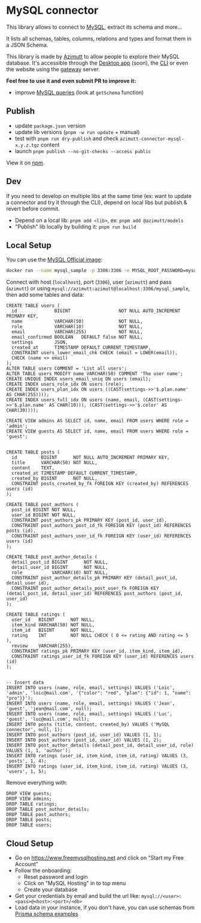 # MySQL connector

This library allows to connect to [MySQL](https://www.mysql.com), extract its schema and more...

It lists all schemas, tables, columns, relations and types and format them in a JSON Schema.

This library is made by [Azimutt](https://azimutt.app) to allow people to explore their MySQL database.
It's accessible through the [Desktop app](../../desktop) (soon), the [CLI](https://www.npmjs.com/package/azimutt) or even the website using the [gateway](../../gateway) server.

**Feel free to use it and even submit PR to improve it:**

- improve [MySQL queries](./src/mysql.ts) (look at `getSchema` function)

## Publish

- update `package.json` version
- update lib versions (`pnpm -w run update` + manual)
- test with `pnpm run dry-publish` and check `azimutt-connector-mysql-x.y.z.tgz` content
- launch `pnpm publish --no-git-checks --access public`

View it on [npm](https://www.npmjs.com/package/@azimutt/connector-mysql).

## Dev

If you need to develop on multiple libs at the same time (ex: want to update a connector and try it through the CLI), depend on local libs but publish & revert before commit.

- Depend on a local lib: `pnpm add <lib>`, ex: `pnpm add @azimutt/models`
- "Publish" lib locally by building it: `pnpm run build`

## Local Setup

You can use the [MySQL Official image](https://hub.docker.com/_/mysql):

```bash
docker run --name mysql_sample -p 3306:3306 -e MYSQL_ROOT_PASSWORD=mysql -e MYSQL_USER=azimutt -e MYSQL_PASSWORD=azimutt -e MYSQL_DATABASE=mysql_sample mysql:latest
```

Connect with host (`localhost`), port (`3306`), user (`azimutt`) and pass (`azimutt`) or using `mysql://azimutt:azimutt@localhost:3306/mysql_sample`, then add some tables and data:

```mysql
CREATE TABLE users (
  id              BIGINT                  NOT NULL AUTO_INCREMENT PRIMARY KEY,
  name            VARCHAR(50)             NOT NULL,
  role            VARCHAR(10)             NOT NULL,
  email           VARCHAR(255)            NOT NULL,
  email_confirmed BOOLEAN   DEFAULT false NOT NULL,
  settings        JSON,
  created_at      TIMESTAMP DEFAULT CURRENT_TIMESTAMP,
  CONSTRAINT users_lower_email_chk CHECK (email = LOWER(email)),
  CHECK (name <> email)
);
ALTER TABLE users COMMENT = 'List all users';
ALTER TABLE users MODIFY name VARCHAR(50) COMMENT 'The user name';
CREATE UNIQUE INDEX users_email_uniq ON users (email);
CREATE INDEX users_role_idx ON users (role);
CREATE INDEX users_plan_idx ON users ((CAST(settings->>'$.plan.name' AS CHAR(255))));
CREATE INDEX users_full_idx ON users (name, email, (CAST(settings->>'$.plan.name' AS CHAR(10))), (CAST(settings->>'$.color' AS CHAR(30))));

CREATE VIEW admins AS SELECT id, name, email FROM users WHERE role = 'admin';
CREATE VIEW guests AS SELECT id, name, email FROM users WHERE role = 'guest';


CREATE TABLE posts (
  id         BIGINT      NOT NULL AUTO_INCREMENT PRIMARY KEY,
  title      VARCHAR(50) NOT NULL,
  content    TEXT,
  created_at TIMESTAMP DEFAULT CURRENT_TIMESTAMP,
  created_by BIGINT      NOT NULL,
  CONSTRAINT posts_created_by_fk FOREIGN KEY (created_by) REFERENCES users (id)
);

CREATE TABLE post_authors (
  post_id BIGINT NOT NULL,
  user_id BIGINT NOT NULL,
  CONSTRAINT post_authors_pk PRIMARY KEY (post_id, user_id),
  CONSTRAINT post_authors_post_id_fk FOREIGN KEY (post_id) REFERENCES posts (id),
  CONSTRAINT post_authors_user_id_fk FOREIGN KEY (user_id) REFERENCES users (id)
);

CREATE TABLE post_author_details (
  detail_post_id BIGINT      NOT NULL,
  detail_user_id BIGINT      NOT NULL,
  role           VARCHAR(10) NOT NULL,
  CONSTRAINT post_author_details_pk PRIMARY KEY (detail_post_id, detail_user_id),
  CONSTRAINT post_author_details_post_user_fk FOREIGN KEY (detail_post_id, detail_user_id) REFERENCES post_authors (post_id, user_id)
);

CREATE TABLE ratings (
  user_id   BIGINT      NOT NULL,
  item_kind VARCHAR(50) NOT NULL,
  item_id   BIGINT      NOT NULL,
  rating    INT         NOT NULL CHECK ( 0 <= rating AND rating <= 5 ),
  review    VARCHAR(255),
  CONSTRAINT ratings_pk PRIMARY KEY (user_id, item_kind, item_id),
  CONSTRAINT ratings_user_id_fk FOREIGN KEY (user_id) REFERENCES users (id)
);


-- Insert data
INSERT INTO users (name, role, email, settings) VALUES ('Loïc', 'admin', 'loic@mail.com', '{"color": "red", "plan": {"id": 1, "name": "pro"}}');
INSERT INTO users (name, role, email, settings) VALUES ('Jean', 'guest', 'jean@mail.com', null);
INSERT INTO users (name, role, email, settings) VALUES ('Luc', 'guest', 'luc@mail.com', null);
INSERT INTO posts (title, content, created_by) VALUES ('MySQL connector', null, 1);
INSERT INTO post_authors (post_id, user_id) VALUES (1, 1);
INSERT INTO post_authors (post_id, user_id) VALUES (1, 2);
INSERT INTO post_author_details (detail_post_id, detail_user_id, role) VALUES (1, 1, 'author');
INSERT INTO ratings (user_id, item_kind, item_id, rating) VALUES (3, 'posts', 1, 4);
INSERT INTO ratings (user_id, item_kind, item_id, rating) VALUES (3, 'users', 1, 5);
```

Remove everything with:

```mysql
DROP VIEW guests;
DROP VIEW admins;
DROP TABLE ratings;
DROP TABLE post_author_details;
DROP TABLE post_authors;
DROP TABLE posts;
DROP TABLE users;
```

## Cloud Setup

- Go on https://www.freemysqlhosting.net and click on "Start my Free Account"
- Follow the onboarding:
  - Reset password and login
  - Click on "MySQL Hosting" in to top menu
  - Create your database
- Get your credentials by email and build the url like: `mysql://<user>:<pass>@<host>:<port>/<db>`
- Load data in your instance, if you don't have, you can use schemas from [Prisma schema examples](https://github.com/prisma/database-schema-examples/blob/main/mysql)

